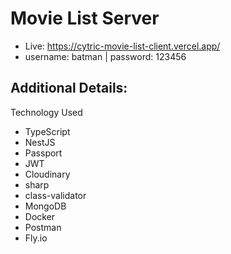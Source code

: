 # Movie List Server

- Live: https://cytric-movie-list-client.vercel.app/
- username: batman | password: 123456

## Additional Details:

Technology Used
- TypeScript
- NestJS
- Passport
- JWT
- Cloudinary
- sharp
- class-validator
- MongoDB
- Docker
- Postman
- Fly.io

